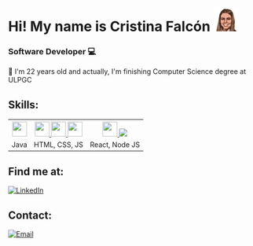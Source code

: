 # Hi! My name is Cristina Falcón [![CristinaEmote](./CristinaFC.png)](#) 

### Software Developer 💻

🌱 I'm 22 years old and actually, I'm  finishing Computer Science degree at ULPGC

## Skills:
<table>
  <tr>
    <th>
      <a href="#">
        <img src="https://cdn-icons-png.flaticon.com/512/226/226777.png" width="30" height="30"/> 
      </a>
    </th>
    <th>
      <a href="#">
        <img src="https://cdn-icons-png.flaticon.com/512/1051/1051277.png" width="30" height="30"/> 
      </a>
      <a href="#">
        <img src="https://cdn-icons-png.flaticon.com/512/732/732190.png" width="30" height="30"/> 
      </a>
      <a href="#">
        <img src="https://cdn-icons-png.flaticon.com/512/5968/5968292.png" width="30" height="30"/> 
      </a>
    </th>
    <th>
      <a href="#">
        <img src="https://cdn-icons-png.flaticon.com/512/1126/1126012.png" width="30" height="30"/> 
      </a>
      <a href="#">
        <img src="https://cdn-icons-png.flaticon.com/512/5968/5968322.png" idth="30" height="30"/> 
      </a>
    </th>
  </tr>
  <tr>
    <td>Java</td>
    <td>HTML, CSS, JS</td>
    <td>React, Node JS</td>
  </tr>
</table>

## Find me at:

[![LinkedIn](https://img.shields.io/badge/LinkedIn-CristinaFC-2eafec?style=for-the-badge&logo=linkedin&logoColor=white&labelColor=101010)](https://es.linkedin.com/in/cristina-falc%C3%B3n-carqu%C3%A9-78a5a1217?msclkid=96e178cab34211ecb6b452d374a0a8d0)

## Contact:
[![Email](https://img.shields.io/badge/cristinafalconcarque@gmail.com-my_personal_email-D14836?style=for-the-badge&logo=gmail&logoColor=white&labelColor=101010)](mailto:cristinafalconcarque@gmail.com)


<!--
**CristinaFC/CristinaFC** is a ✨ _special_ ✨ repository because its `README.md` (this file) appears on your GitHub profile.

Here are some ideas to get you started:

- 🔭 I’m currently working on ...
- 🌱 I’m currently learning ...
- 👯 I’m looking to collaborate on ...
- 🤔 I’m looking for help with ...
- 💬 Ask me about ...
- 📫 How to reach me: ...
- 😄 Pronouns: ...
- ⚡ Fun fact: ...
-->
